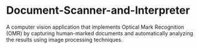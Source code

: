 # Document-Scanner-and-Interpreter
A computer vision application that implements Optical Mark Recognition (OMR) by capturing human-marked documents and automatically analyzing the results using image processing techniques.
